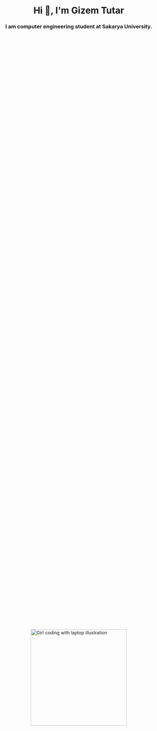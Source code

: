 <h1 align="center">Hi 👋, I'm Gizem Tutar</h1>
<h3 align="center">I am computer engineering student at Sakarya University.</h3>
<div style="display: flex; justify-content: center; align-items: center; height: 100vh;">
  <img class="thumb" data-pin-no-hover="true" fetchpriority="high" src="https://img.freepik.com/premium-vector/girl-coding-with-laptop-illustration_418302-2384.jpg" style="width: 300; height: 300;" alt="Girl coding with laptop illustration" onerror="this.onerror=null;ga('send', 'event', 'broken_image', 'detail', '418302_27976285');">
</div>

- 🔭 I’m currently working on **backend**

- 🌱 I’m currently learning **C++,C#,Java,Python,Django**

- 📫 How to reach me **gizemtutar414@gmail.com**

<h3 align="left">Connect with me:</h3>
<p align="left">
<a href="https://twitter.com/gizxxt" target="blank"><img align="center" src="https://raw.githubusercontent.com/rahuldkjain/github-profile-readme-generator/master/src/images/icons/Social/twitter.svg" alt="gizxxt" height="30" width="40" /></a>
</p>

<h3 align="left">Languages and Tools:</h3>
<p align="left"> <a href="https://www.cprogramming.com/" target="_blank" rel="noreferrer"> <img src="https://raw.githubusercontent.com/devicons/devicon/master/icons/c/c-original.svg" alt="c" width="40" height="40"/> </a> <a href="https://www.w3schools.com/cpp/" target="_blank" rel="noreferrer"> <img src="https://raw.githubusercontent.com/devicons/devicon/master/icons/cplusplus/cplusplus-original.svg" alt="cplusplus" width="40" height="40"/> </a> <a href="https://www.w3schools.com/cs/" target="_blank" rel="noreferrer"> <img src="https://raw.githubusercontent.com/devicons/devicon/master/icons/csharp/csharp-original.svg" alt="csharp" width="40" height="40"/> </a> <a href="https://flutter.dev" target="_blank" rel="noreferrer"> <img src="https://www.vectorlogo.zone/logos/flutterio/flutterio-icon.svg" alt="flutter" width="40" height="40"/> </a> <a href="https://git-scm.com/" target="_blank" rel="noreferrer"> <img src="https://www.vectorlogo.zone/logos/git-scm/git-scm-icon.svg" alt="git" width="40" height="40"/> </a> <a href="https://www.w3.org/html/" target="_blank" rel="noreferrer"> <img src="https://raw.githubusercontent.com/devicons/devicon/master/icons/html5/html5-original-wordmark.svg" alt="html5" width="40" height="40"/> </a> <a href="https://www.java.com" target="_blank" rel="noreferrer"> <img src="https://raw.githubusercontent.com/devicons/devicon/master/icons/java/java-original.svg" alt="java" width="40" height="40"/> </a> <a href="https://developer.mozilla.org/en-US/docs/Web/JavaScript" target="_blank" rel="noreferrer"> <img src="https://raw.githubusercontent.com/devicons/devicon/master/icons/javascript/javascript-original.svg" alt="javascript" width="40" height="40"/> </a> <a href="https://www.linux.org/" target="_blank" rel="noreferrer"> <img src="https://raw.githubusercontent.com/devicons/devicon/master/icons/linux/linux-original.svg" alt="linux" width="40" height="40"/> </a> <a href="https://www.python.org" target="_blank" rel="noreferrer"> <img src="https://raw.githubusercontent.com/devicons/devicon/master/icons/python/python-original.svg" alt="python" width="40" height="40"/> </a> <a href="https://reactjs.org/" target="_blank" rel="noreferrer"> <img src="https://raw.githubusercontent.com/devicons/devicon/master/icons/react/react-original-wordmark.svg" alt="react" width="40" height="40"/> </a> </p>

<p><img align="left" src="https://github-readme-stats.vercel.app/api/top-langs?username=gizemtutar&show_icons=true&locale=en&layout=compact" alt="gizemtutar" /></p>

<p>&nbsp;<img align="center" src="https://github-readme-stats.vercel.app/api?username=gizemtutar&show_icons=true&locale=en" alt="gizemtutar" /></p>

<p><img align="center" src="https://github-readme-streak-stats.herokuapp.com/?user=gizemtutar&" alt="gizemtutar" /></p>
